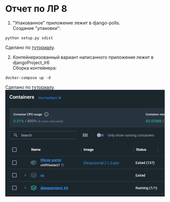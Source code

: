 # Отчет по ЛР 8
1. "Упакованное" приложение лежит в django-polls.  
Создание "упаковки":
```
python setup.py sdist
```
Сделано по [туториалу](https://docs.djangoproject.com/en/3.2/intro/reusable-apps/).  

2. Контейнеризованный вариант написанного приложения лежит в djangoProject_lr6  
Сборка контейнера:
```
docker-compose up -d
```
Сделано по [туториалу](https://pythonru.com/uroki/docker-django).  
![Картинка](img.png)
